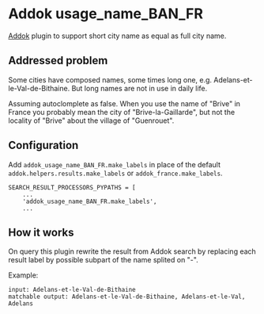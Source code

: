# Addok usage_name_BAN_FR

[Addok](https://github.com/etalab/addok) plugin to support short city name as equal as full city name.

## Addressed problem

Some cities have composed names, some times long one, e.g. Adelans-et-le-Val-de-Bithaine.
But long names are not in use in daily life.

Assuming autoclomplete as false.
When you use the name of "Brive" in France you probably mean the city of "Brive-la-Gaillarde", but not the locality of "Brive" about the village of "Guenrouet".

## Configuration

Add `addok_usage_name_BAN_FR.make_labels` in place of the default `addok.helpers.results.make_labels` or `addok_france.make_labels`.

```
SEARCH_RESULT_PROCESSORS_PYPATHS = [
    ...
    'addok_usage_name_BAN_FR.make_labels',
    ...
```

## How it works

On query this plugin rewrite the result from Addok search by replacing each result label by possible subpart of the name splited on "-".

Example:
```
input: Adelans-et-le-Val-de-Bithaine
matchable output: Adelans-et-le-Val-de-Bithaine, Adelans-et-le-Val, Adelans
```
